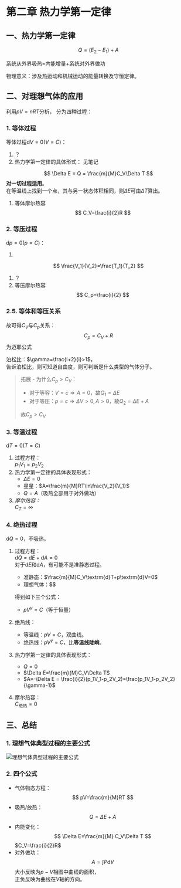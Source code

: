 # 第二章 热力学第一定律

## 一、热力学第一定律

$$
Q=(E_2-E_1)+A
$$

系统从外界吸热=内能增量+系统对外界做功

物理意义：涉及热运动和机械运动的能量转换及守恒定律。

## 二、对理想气体的应用

利用$pV=nRT$分析，
分为四种过程：

### 1. 等体过程

等体过程$\textrm{d}V=0$($V=C$)：  

   1. ？
   2. 热力学第一定律的具体形式：
   见笔记

   $$
   \Delta E = Q = \frac{m}{M}C_V\Delta T
   $$
   **对一切过程适用**。  
   在等温线上找到一个点，其与另一状态体积相同，则$\Delta E$可由$\Delta T$算出。

   1. 等体摩尔热容
      $$
      C_V=\frac{i}{2}R
      $$

### 2. 等压过程

$\textrm{d}p=0(p=C)$：

   1. 
   $$
   \frac{V_1}{V_2}=\frac{T_1}{T_2}
   $$
   1. ？
   2. 等压摩尔热容
      $$
      C_p=\frac{i}{2}
      $$

### 2.5. 等体和等压关系

故可得$C_V$与$C_p$关系：
$$
C_p=C_V+R
$$
为迈耶公式

泊松比：$\gamma=\frac{i+2}{i}>1$，  
告诉泊松比，则可知道自由度，则可判断是什么类型的气体分子。

> 拓展 - 为什么$C_p>C_V$：
>
> * 对于等容：$V=c\Rightarrow A=0$，故$Q_1=\Delta E$
> * 对于等压：$p=c\Rightarrow\Delta V>0, A>0$，故$Q_2=\Delta E + A$
>
> 故$C_p>C_V$

### 3. 等温过程

$\textrm{d}T=0(T=C)$

1. 过程方程：  
   $p_1V_1=p_2V_2$
2. 热力学第一定律的具体表现形式：
   * $\Delta E=0$
   * 星星：$A=\frac{m}{M}RT\ln\frac{V_2}{V_1}$
   * $Q=A$（吸热全部用于对外做功）
3. *摩尔热容：*   
   $C_T=\infty$

### 4. 绝热过程

$\textrm{d}Q=0$，不吸热。

1. 过程方程：  
   $\textrm{d}Q=\textrm{d}E+\textrm{d}A=0$  
   对于$\textrm{d}E$和$\textrm{d}A$，有可能不是准静态过程。
   * 准静态：$\frac{m}{M}C_V\textrm{d}T+p\textrm{d}V=0$
   * 理想气体：$$

   得到如下三个公式：
   * $pV^\gamma=C$（等于恒量）
2. 绝热线：  
   * 等温线：$pV=C$，双曲线。
   * 绝热线：$pV^\gamma=C$，比**等温线陡峭**。
3. 热力学第一定律的具体表现形式：
   * $Q=0$
   * $\Delta E=\frac{m}{M}C_V\Delta T$
   * $A=-\Delta E = \frac{i}{2}(p_1V_1-p_2V_2)=\frac{p_1V_1-p_2V_2}{\gamma-1}$
4. 摩尔热容：  
   $C_{\textrm{绝热}}=0$

## 三、总结

### 1. 理想气体典型过程的主要公式

![理想气体典型过程的主要公式](image/summary_1.jpg)

### 2. 四个公式

* 气体物态方程：  
  $$
  pV=\frac{m}{M}RT
  $$
* 吸热/放热：
  $$
  Q=\Delta E+A
  $$
* 内能变化：
  $$
  \Delta E=\frac{m}{M} C_V\Delta T
  $$
  $C_V=\frac{i}{2}R$
* 对外做功：
  $$
  A=\int P\textrm{d}V
  $$
  大小反映为$p-V$相图中曲线的面积，  
  正负反映为曲线在$V$轴的方向。